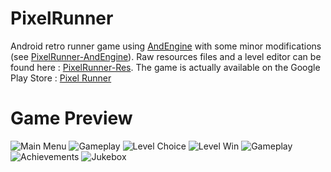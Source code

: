PixelRunner
===========

Android retro runner game using [AndEngine](https://github.com/nicolasgramlich/AndEngine) with some minor modifications (see [PixelRunner-AndEngine](https://github.com/Rauks/PixelRunner-AndEngine)).
Raw resources files and a level editor can be found here : [PixelRunner-Res](PixelRunner-Res).
The game is actually available on the Google Play Store : [Pixel Runner](https://play.google.com/store/apps/details?id=net.kirauks.pixelrunner)

Game Preview
============

![Main Menu](https://lh4.ggpht.com/idoxa_VaTUpYVlkFw2LU0tjRT4dvYfYBVfFhS3khtzFl-6gPgWDt-x0oGKs_107vUYoZ=h900-rw)
![Gameplay](https://lh6.ggpht.com/1QNhRZ6jNA-t9aWda3IXI1rS3LVp_XWoDbs14EoJYDFomxxmYtF_OFQDw11OqbK4ynY=h900-rw)
![Level Choice](https://lh6.ggpht.com/7xm-BM0qtG-zpYdcrSW-zhcbXPypzxqXSumj0iDDOp2BcaVC1eukaoN5eRPFIUP1IpUH=h900-rw)
![Level Win](https://lh5.ggpht.com/s9UXyVBWzw_snq-0SW-__bOZF1W6nfIkUZxeoiGZjeoqCDP3jwRiLS9KW8Ii0zotGA=h900-rw)
![Gameplay](https://lh4.ggpht.com/aZ0jwUlQwTGapKEZ7nk2R_gxYPvYJpNvCH4giwvAdhTUFKQQ7gTuIaHDKTTkDufr4w=h900-rw)
![Achievements](https://lh3.ggpht.com/YeRLvIB3NYrp8mCfkunVGMcYDtAi-JJIKeyNSuxkQAj70edXDYPZiwuojZYgaWGcNhw=h900-rw)
![Jukebox](https://lh3.ggpht.com/7yG4YAsVN7CPCHkSW1IWy0t7-n-sVsIU6YurI24inK5_USMwj0QAfEXFWY5z9g48knY=h900-rw)
